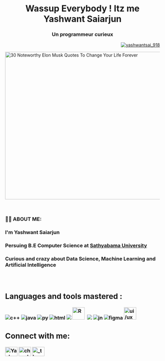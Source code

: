 <p>
  <h1 align="center">Wassup Everybody ! Itz me Yashwant Saiarjun</h1>
</p>
<p>
  <h3 align="center">Un programmeur curieux</h3>
  <p align="right"> <a href="https://twitter.com/yashwantsai_918" target="blank"><img src="https://img.shields.io/twitter/follow/yashwantsai_918?logo=twitter&style=for-the-badge" alt="yashwantsai_918" /></a> </p>
<p>
  <img src="https://www.fearlessmotivation.com/wp-content/uploads/2017/06/elon-quotes-fb.jpg" alt="30 Noteworthy Elon Musk Quotes To Change Your Life Forever" jsname="HiaYvf"        jsaction="load:XAeZkd;" class="n3VNCb" data-noaft="1" style="width: 1000px; height: 480px; margin: 0px;">  
</p>
<br>

<p>
  <h3>🙋‍♂️ ABOUT ME:<h3>
  <h3>I'm Yashwant Saiarjun<h3>
  <h3>Persuing B.E Computer Science at <a href="https://www.sathyabama.ac.in/">Sathyabama University</a>
  <h3>Curious and crazy about Data Science, Machine Learning and Artificial Intelligence<h3>  
</p><br>
    
 
  <im src="https://github-readme-stats.vercel.app/api?username=YashwantSaiarjun&show_icons=true&theme=tokyonight&hide_border=true&locale=en" alt="YashwantSaiarjun">
</p>   
 
    
 ## Languages and tools mastered :
<p align="left"> 
    <img src="https://img.icons8.com/color/48/000000/c-plus-plus-logo.png" alt="c++"/>
    <img src="https://img.icons8.com/color/48/000000/java-coffee-cup-logo.png" alt="java"/>
    <img src="https://img.icons8.com/color/48/000000/python--v1.png" alt="py"/>
    <img src="https://img.icons8.com/color/48/000000/html-5--v1.png" alt="html"/>
    <img src="https://img.icons8.com/color/48/000000/sql.png"/>
    <img src="https://image.flaticon.com/icons/png/512/2103/2103694.png" alt="R" width="40" height="40"/>&nbsp;
    <img src="https://img.icons8.com/fluency/48/000000/visual-studio-code-2019.png"/>
    <img src="https://raw.githubusercontent.com/jupyter/jupyter.github.io/master/assets/main-logo.svg" alt="jn"/>    
    <img src="https://img.icons8.com/color/48/000000/figma--v1.png" alt="figma"/>
    <img src="https://www.appschopper.com/assets/service-images/UIUX-Design.svg" alt="ui/ux" width="40" height="40"/>

</p>  

<h2 align="left">Connect with me:</h2>
<p align="left">
<a href="https://www.linkedin.com/in/yashwant-saiarjun-s-v-478794197/" target="blank"><img align="center" src="https://raw.githubusercontent.com/rahuldkjain/github-profile-readme-generator/master/src/images/icons/Social/linked-in-alt.svg" alt="Yashwant Saiarjun" height="30" width="40" /></a>
<a href="https://twitter.com/yashwantsai_918" target="blank"><img align="center" src="https://raw.githubusercontent.com/rahuldkjain/github-profile-readme-generator/master/src/images/icons/Social/twitter.svg" alt="chandu_71202" height="30" width="40" /></a>
<a href="https://www.instagram.com/_thearjunsai_/" target="blank"><img align="center" src="https://raw.githubusercontent.com/rahuldkjain/github-profile-readme-generator/master/src/images/icons/Social/instagram.svg" alt="_thrarjunsai_" height="30" width="40" /></a>
</p> 


